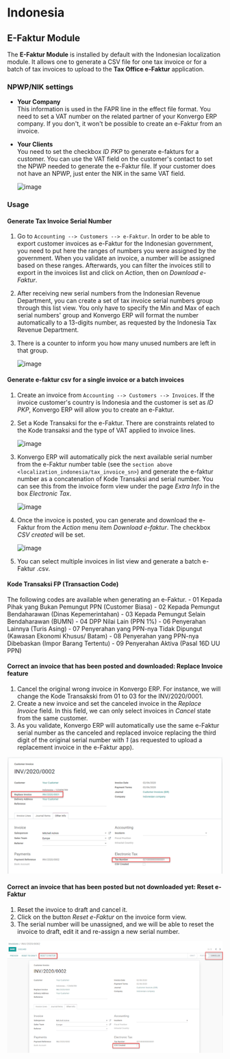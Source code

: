 # Indonesia

## E-Faktur Module

The **E-Faktur Module** is installed by default with the Indonesian
localization module. It allows one to generate a CSV file for one tax
invoice or for a batch of tax invoices to upload to the **Tax Office
e-Faktur** application.

### NPWP/NIK settings

- **Your Company**  
  This information is used in the FAPR line in the effect file format.
  You need to set a VAT number on the related partner of your Konvergo ERP
  company. If you don't, it won't be possible to create an e-Faktur from
  an invoice.

- **Your Clients**  
  You need to set the checkbox *ID PKP* to generate e-fakturs for a
  customer. You can use the VAT field on the customer's contact to set
  the NPWP needed to generate the e-Faktur file. If your customer does
  not have an NPWP, just enter the NIK in the same VAT field.

  <img src="indonesia/indonesia-partner-nik.png" class="align-center"
  alt="image" />

### Usage

#### Generate Tax Invoice Serial Number

1.  Go to `Accounting --> Customers --> e-Faktur`. In order to be able
    to export customer invoices as e-Faktur for the Indonesian
    government, you need to put here the ranges of numbers you were
    assigned by the government. When you validate an invoice, a number
    will be assigned based on these ranges. Afterwards, you can filter
    the invoices still to export in the invoices list and click on
    *Action*, then on *Download e-Faktur*.

2.  After receiving new serial numbers from the Indonesian Revenue
    Department, you can create a set of tax invoice serial numbers group
    through this list view. You only have to specify the Min and Max of
    each serial numbers' group and Konvergo ERP will format the number
    automatically to a 13-digits number, as requested by the Indonesia
    Tax Revenue Department.

3.  There is a counter to inform you how many unused numbers are left in
    that group.

    <img src="indonesia/indonesia-sn-count.png" class="align-center"
    alt="image" />

#### Generate e-faktur csv for a single invoice or a batch invoices

1.  Create an invoice from `Accounting --> Customers --> Invoices`. If
    the invoice customer's country is Indonesia and the customer is set
    as *ID PKP*, Konvergo ERP will allow you to create an e-Faktur.

2.  Set a Kode Transaksi for the e-Faktur. There are constraints related
    to the Kode transaksi and the type of VAT applied to invoice lines.

    <img src="indonesia/indonesia-kode-transaksi.png" class="align-center"
    alt="image" />

3.  Konvergo ERP will automatically pick the next available serial number from
    the e-Faktur number table (see the
    `section above <localization_indonesia/tax_invoice_sn>`) and
    generate the e-faktur number as a concatenation of Kode Transaksi
    and serial number. You can see this from the invoice form view under
    the page *Extra Info* in the box *Electronic Tax*.

    <img src="indonesia/indonesia-e-faktur-sn.png" class="align-center"
    alt="image" />

4.  Once the invoice is posted, you can generate and download the
    e-Faktur from the *Action* menu item *Download e-faktur*. The
    checkbox *CSV created* will be set.

    <img src="indonesia/indonesia-csv-created.png" class="align-center"
    alt="image" />

5.  You can select multiple invoices in list view and generate a batch
    e-Faktur .csv.

#### Kode Transaksi FP (Transaction Code)

The following codes are available when generating an e-Faktur. - 01
Kepada Pihak yang Bukan Pemungut PPN (Customer Biasa) - 02 Kepada
Pemungut Bendaharawan (Dinas Kepemerintahan) - 03 Kepada Pemungut Selain
Bendaharawan (BUMN) - 04 DPP Nilai Lain (PPN 1%) - 06 Penyerahan Lainnya
(Turis Asing) - 07 Penyerahan yang PPN-nya Tidak Dipungut (Kawasan
Ekonomi Khusus/ Batam) - 08 Penyerahan yang PPN-nya Dibebaskan (Impor
Barang Tertentu) - 09 Penyerahan Aktiva (Pasal 16D UU PPN)

#### Correct an invoice that has been posted and downloaded: Replace Invoice feature

1.  Cancel the original wrong invoice in Konvergo ERP. For instance, we will
    change the Kode Transakski from 01 to 03 for the INV/2020/0001.
2.  Create a new invoice and set the canceled invoice in the *Replace
    Invoice* field. In this field, we can only select invoices in
    *Cancel* state from the same customer.
3.  As you validate, Konvergo ERP will automatically use the same e-Faktur
    serial number as the canceled and replaced invoice replacing the
    third digit of the original serial number with *1* (as requested to
    upload a replacement invoice in the e-Faktur app).

<img src="indonesia/indonesia-replace-invoice.png" class="align-center"
alt="image" />

#### Correct an invoice that has been posted but not downloaded yet: Reset e-Faktur

1.  Reset the invoice to draft and cancel it.
2.  Click on the button *Reset e-Faktur* on the invoice form view.
3.  The serial number will be unassigned, and we will be able to reset
    the invoice to draft, edit it and re-assign a new serial number.

<img src="indonesia/indonesia-e-faktur-reset.png" class="align-center"
alt="image" />
